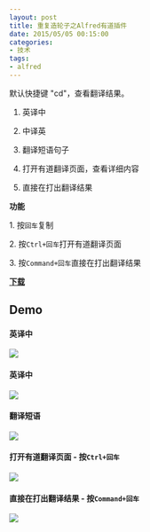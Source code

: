 ```yaml
---
layout: post
title: 重复造轮子之Alfred有道插件
date: 2015/05/05 00:15:00
categories:
- 技术
tags:
- alfred
---
```


默认快捷键 "cd"，查看翻译结果。

1. 英译中

2. 中译英

3. 翻译短语句子

4. 打开有道翻译页面，查看详细内容

5. 直接在打出翻译结果

**功能**

1\. 按`回车`复制

2\. 按`Ctrl+回车`打开有道翻译页面

3\. 按`Command+回车`直接在打出翻译结果

**[下载](https://github.com/whyliam/whyliam.workflows.youdao/releases)**

## Demo

#### 英译中

![](http://pics.naaln.com/blog/2019-01-14-061044.gif-basicBlog)

#### 英译中

![](http://pics.naaln.com/blog/2019-01-14-061046.gif-basicBlog)

#### 翻译短语

![](http://pics.naaln.com/blog/2019-01-14-061047.gif-basicBlog)

#### 打开有道翻译页面 - 按`Ctrl+回车`

![](http://pics.naaln.com/blog/2019-01-14-061049.gif-basicBlog)

#### 直接在打出翻译结果 - 按`Command+回车`

![](http://pics.naaln.com/blog/2019-01-14-061050.gif-basicBlog)

